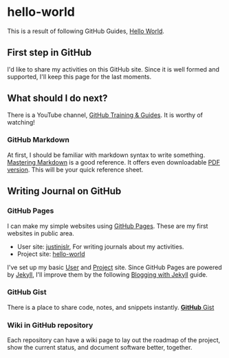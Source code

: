 # hello-world

This is a result of following GitHub Guides, [Hello World](https://guides.github.com/activities/hello-world/).

## First step in GitHub

I'd like to share my activities on this GitHub site.
Since it is well formed and supported, I'll keep this page for the last moments.

## What should I do next?

There is a YouTube channel, [GitHub Training & Guides](https://www.youtube.com/githubguides).
It is worthy of watching!

### GitHub Markdown

At first, I should be familiar with markdown syntax to write something.<br>
[Mastering Markdown](https://guides.github.com/features/mastering-markdown/) is a good reference.
It offers even downloadable [PDF version](https://guides.github.com/pdfs/markdown-cheatsheet-online.pdf).
This will be your quick reference sheet.

## Writing Journal on GitHub

### GitHub Pages

I can make my simple websites using [GitHub Pages](https://pages.github.com/).
These are my first websites in public area.

- User site: [justinjslr](https://justinjslr.github.io/), For writing journals about my activities.
- Project site: [hello-world](https://justinjslr.github.io/hello-world/)

I've set up my basic [User](https://justinjslr.github.io/) and [Project](https://justinjslr.github.io/hello-world/) site.
Since GitHub Pages are powered by [Jekyll](https://jekyllrb.com/docs/quickstart/), I'll improve them by the following [Blogging with Jekyll](https://help.github.com/articles/using-jekyll-with-pages) guide.

### GitHub Gist

There is a place to share code, notes, and snippets instantly. [**GitHub** Gist](https://gist.github.com/)

### Wiki in GitHub repository

Each repository can have a wiki page to lay out the roadmap of the project, show the current status, and document software better, together.
